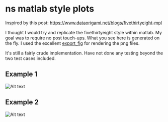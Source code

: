 ns matlab style plots
=====================

Inspired by this post:
https://www.dataorigami.net/blogs/fivethirtyeight-mpl


I thought I would try and replicate the fivethirtyeight style within matlab. My goal was to require no post touch-ups. What you see here is generated on the fly. 
I used the excellent [export_fig](https://github.com/ojwoodford/export_fig) for rendering the png files.


It's still a fairly crude implementation. Have not done any testing beyond the two test cases included.




## Example 1
![Alt text](https://raw.githubusercontent.com/timle/ns_matlab_style_plots/master/ex1%2012-Jul-2014_low_.png "Example 1")

## Example 2
![Alt text](https://raw.githubusercontent.com/timle/ns_matlab_style_plots/master/ex2%2012-Jul-2014_low_.png "Example 2")
